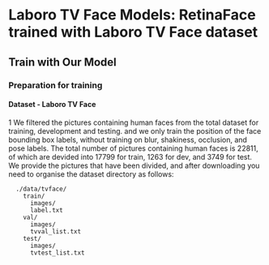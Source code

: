 Laboro TV Face Models: RetinaFace trained with Laboro TV Face dataset
======

Train with Our Model
---
### Preparation for training<br>
#### Dataset - Laboro TV Face <br>
1 We filtered the pictures containing human faces from the total dataset for training, development and testing. and we only train the position of the face bounding box labels, without training on blur, shakiness, occlusion, and pose labels. The total number of pictures containing human faces is 22811, of which are devided into 17799 for train, 1263 for dev, and 3749 for test.<br>
We provide the pictures that have been divided, and after downloading you need to organise the dataset directory as follows:<br>
```
  ./data/tvface/
    train/
      images/
      label.txt
    val/
      images/
      tvval_list.txt
    test/
      images/
      tvtest_list.txt
```



